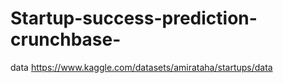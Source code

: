 # Startup-success-prediction-crunchbase-
data https://www.kaggle.com/datasets/amirataha/startups/data
